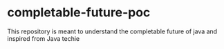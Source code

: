 # completable-future-poc
This repository is meant to understand the completable future of java and inspired from Java techie
